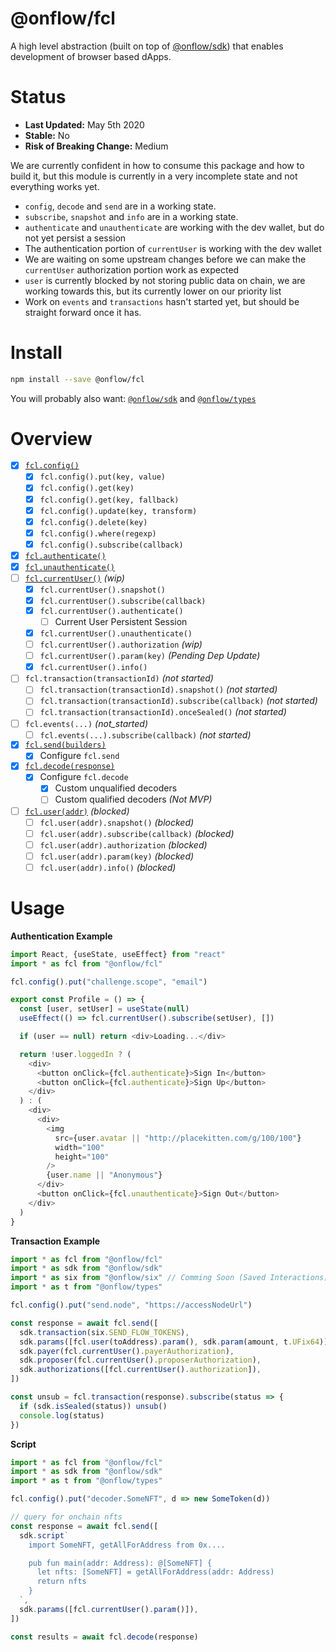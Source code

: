 # @onflow/fcl

A high level abstraction (built on top of [@onflow/sdk](../sdk)) that enables development of browser based dApps.

# Status

- **Last Updated:** May 5th 2020
- **Stable:** No
- **Risk of Breaking Change:** Medium

We are currently confident in how to consume this package and how to build it, but this module is currently in a very incomplete state and not everything works yet.

- `config`, `decode` and `send` are in a working state.
- `subscribe`, `snapshot` and `info` are in a working state.
- `authenticate` and `unauthenticate` are working with the dev wallet, but do not yet persist a session
- The authentication portion of `currentUser` is working with the dev wallet
- We are waiting on some upstream changes before we can make the `currentUser` authorization portion work as expected
- `user` is currently blocked by not storing public data on chain, we are working towards this, but its currently lower on our priority list
- Work on `events` and `transactions` hasn't started yet, but should be straight forward once it has.

# Install

```bash
npm install --save @onflow/fcl
```

You will probably also want: [`@onflow/sdk`](../sdk) and [`@onflow/types`](../types)

# Overview

- [x] [`fcl.config()`](./src/config)
  - [x] `fcl.config().put(key, value)`
  - [x] `fcl.config().get(key)`
  - [x] `fcl.config().get(key, fallback)`
  - [x] `fcl.config().update(key, transform)`
  - [x] `fcl.config().delete(key)`
  - [x] `fcl.config().where(regexp)`
  - [x] `fcl.config().subscribe(callback)`
- [x] [`fcl.authenticate()`](./src/current-user)
- [x] [`fcl.unauthenticate()`](./src/current-user)
- [ ] [`fcl.currentUser()`](./src/current-user) _(wip)_
  - [x] `fcl.currentUser().snapshot()`
  - [x] `fcl.currentUser().subscribe(callback)`
  - [x] `fcl.currentUser().authenticate()`
    - [ ] Current User Persistent Session
  - [x] `fcl.currentUser().unauthenticate()`
  - [ ] `fcl.currentUser().authorization` _(wip)_
  - [ ] `fcl.currentUser().param(key)` _(Pending Dep Update)_
  - [x] `fcl.currentUser().info()`
- [ ] `fcl.transaction(transactionId)` _(not started)_
  - [ ] `fcl.transaction(transactionId).snapshot()` _(not started)_
  - [ ] `fcl.transaction(transactionId).subscribe(callback)` _(not started)_
  - [ ] `fcl.transaction(transactionId).onceSealed()` _(not started)_
- [ ] `fcl.events(...)` _(not_started)_
  - [ ] `fcl.events(...).subscribe(callback)` _(not started)_
- [x] [`fcl.send(builders)`](./src/send)
  - [x] Configure `fcl.send`
- [x] [`fcl.decode(response)`](./src/decode)
  - [x] Configure `fcl.decode`
    - [x] Custom unqualified decoders
    - [ ] Custom qualified decoders _(Not MVP)_
- [ ] [`fcl.user(addr)`](./src/user) _(blocked)_
  - [ ] `fcl.user(addr).snapshot()` _(blocked)_
  - [ ] `fcl.user(addr).subscribe(callback)` _(blocked)_
  - [ ] `fcl.user(addr).authorization` _(blocked)_
  - [ ] `fcl.user(addr).param(key)` _(blocked)_
  - [ ] `fcl.user(addr).info()` _(blocked)_

# Usage

**Authentication Example**

```javascript
import React, {useState, useEffect} from "react"
import * as fcl from "@onflow/fcl"

fcl.config().put("challenge.scope", "email")

export const Profile = () => {
  const [user, setUser] = useState(null)
  useEffect(() => fcl.currentUser().subscribe(setUser), [])

  if (user == null) return <div>Loading...</div>

  return !user.loggedIn ? (
    <div>
      <button onClick={fcl.authenticate}>Sign In</button>
      <button onClick={fcl.authenticate}>Sign Up</button>
    </div>
  ) : (
    <div>
      <div>
        <img
          src={user.avatar || "http://placekitten.com/g/100/100"}
          width="100"
          height="100"
        />
        {user.name || "Anonymous"}
      </div>
      <button onClick={fcl.unauthenticate}>Sign Out</button>
    </div>
  )
}
```

**Transaction Example**

```javascript
import * as fcl from "@onflow/fcl"
import * as sdk from "@onflow/sdk"
import * as six from "@onflow/six" // Comming Soon (Saved Interactions)
import * as t from "@onflow/types"

fcl.config().put("send.node", "https://accessNodeUrl")

const response = await fcl.send([
  sdk.transaction(six.SEND_FLOW_TOKENS),
  sdk.params([fcl.user(toAddress).param(), sdk.param(amount, t.UFix64)]),
  sdk.payer(fcl.currentUser().payerAuthorization),
  sdk.proposer(fcl.currentUser().proposerAuthorization),
  sdk.authorizations([fcl.currentUser().authorization]),
])

const unsub = fcl.transaction(response).subscribe(status => {
  if (sdk.isSealed(status)) unsub()
  console.log(status)
})
```

**Script**

```javascript
import * as fcl from "@onflow/fcl"
import * as sdk from "@onflow/sdk"
import * as t from "@onflow/types"

fcl.config().put("decoder.SomeNFT", d => new SomeToken(d))

// query for onchain nfts
const response = await fcl.send([
  sdk.script`
    import SomeNFT, getAllForAddress from 0x....

    pub fun main(addr: Address): @[SomeNFT] {
      let nfts: [SomeNFT] = getAllForAddress(addr: Address)
      return nfts
    }
  `,
  sdk.params([fcl.currentUser().param()]),
])

const results = await fcl.decode(response)
```
